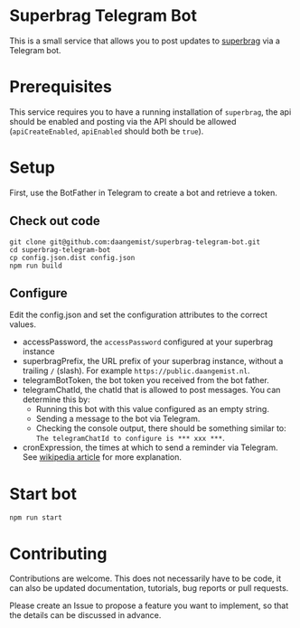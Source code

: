 # Superbrag Telegram Bot

This is a small service that allows you to post updates to [superbrag](https://github.com/daangemist/superbrag) via a Telegram bot.

# Prerequisites

This service requires you to have a running installation of `superbrag`, the api should be enabled and posting via the API should be allowed
(`apiCreateEnabled`, `apiEnabled` should both be `true`).

# Setup

First, use the BotFather in Telegram to create a bot and retrieve a token.

## Check out code

    git clone git@github.com:daangemist/superbrag-telegram-bot.git
    cd superbrag-telegram-bot
    cp config.json.dist config.json
    npm run build

## Configure

Edit the config.json and set the configuration attributes to the correct values.

- accessPassword, the `accessPassword` configured at your superbrag instance
- superbragPrefix, the URL prefix of your superbrag instance, without a trailing `/` (slash). For example `https://public.daangemist.nl`.
- telegramBotToken, the bot token you received from the bot father.
- telegramChatId, the chatId that is allowed to post messages. You can determine this by:
  - Running this bot with this value configured as an empty string.
  - Sending a message to the bot via Telegram.
  - Checking the console output, there should be something similar to: `The telegramChatId to configure is *** xxx ***`.
- cronExpression, the times at which to send a reminder via Telegram. See [wikipedia article](https://en.wikipedia.org/wiki/Cron#CRON_expression)
  for more explanation.

# Start bot

    npm run start

# Contributing

Contributions are welcome. This does not necessarily have to be code, it can also be updated documentation, tutorials, bug reports or pull requests.

Please create an Issue to propose a feature you want to implement, so that the details can be discussed in advance.
